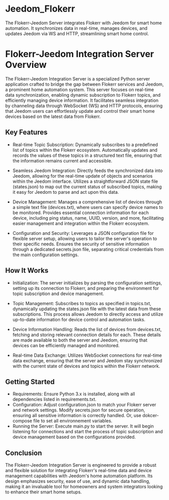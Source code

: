 # Jeedom_Flokerr
The Flokerr-Jeedom Server integrates Flokerr with Jeedom for smart home automation. It synchronizes data in real-time, manages devices, and updates Jeedom via WS and HTTP, streamlining smart home control.

# Flokerr-Jeedom Integration Server Overview
The Flokerr-Jeedom Integration Server is a specialized Python server application crafted to bridge the gap between Flokerr services and Jeedom, a prominent home automation system. This server focuses on real-time data synchronization, enabling dynamic subscription to Flokerr topics, and efficiently managing device information. It facilitates seamless integration by channeling data through WebSocket (WS) and HTTP protocols, ensuring that Jeedom users can effortlessly update and control their smart home devices based on the latest data from Flokerr.

## Key Features
* Real-time Topic Subscription:
Dynamically subscribes to a predefined list of topics within the Flokerr ecosystem.
Automatically updates and records the values of these topics in a structured text file, ensuring that the information remains current and accessible.

* Seamless Jeedom Integration:
Directly feeds the synchronized data into Jeedom, allowing for the real-time update of objects and scenarios within the Jeedom interface.
Utilizes a straightforward JSON state file (states.json) to map out the current status of subscribed topics, making it easy for Jeedom to parse and act upon this data.

* Device Management:
Manages a comprehensive list of devices through a simple text file (devices.txt), where users can specify device names to be monitored.
Provides essential connection information for each device, including ping status, name, UUID, version, and more, facilitating easier management and integration within the Flokerr ecosystem.

* Configuration and Security:
Leverages a JSON configuration file for flexible server setup, allowing users to tailor the server's operation to their specific needs.
Ensures the security of sensitive information through a dedicated secrets.json file, separating critical credentials from the main configuration settings.

## How It Works
* Initialization:
The server initializes by parsing the configuration settings, setting up its connection to Flokerr, and preparing the environment for topic subscription and device management.

* Topic Management:
Subscribes to topics as specified in topics.txt, dynamically updating the states.json file with the latest data from these subscriptions.
This process allows Jeedom to directly access and utilize up-to-date information for device control and automation tasks.

* Device Information Handling:
Reads the list of devices from devices.txt, fetching and storing relevant connection details for each.
These details are made available to both the server and Jeedom, ensuring that devices can be efficiently managed and monitored.

* Real-time Data Exchange:
Utilizes WebSocket connections for real-time data exchange, ensuring that the server and Jeedom stay synchronized with the current state of devices and topics within the Flokerr network.

## Getting Started
* Requirements:
Ensure Python 3.x is installed, along with all dependencies listed in requirements.txt.
* Configuration:
Adjust configuration.json to match your Flokerr server and network settings.
Modify secrets.json for secure operation, ensuring all sensitive information is correctly handled.
Or, use dokcer-compose file to set all environnement variables.
* Running the Server:
Execute main.py to start the server. It will begin listening for connections and start the process of topic subscription and device management based on the configurations provided.

## Conclusion
The Flokerr-Jeedom Integration Server is engineered to provide a robust and flexible solution for integrating Flokerr's real-time data and device management capabilities with Jeedom's home automation platform. Its design emphasizes security, ease of use, and dynamic data handling, making it an invaluable tool for homeowners and system integrators looking to enhance their smart home setups.